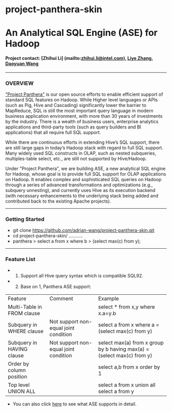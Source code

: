 project-panthera-skin
=====================
# An Analytical SQL Engine (ASE) for Hadoop #

#### Project contact: [Zhihui Li] (mailto:zhihui.li@intel.com), [Liye Zhang](mailto:liye.zhang@intel.com), [Daoyuan Wang](mailto:daoyuan.wang@intel.com)

---
### OVERVIEW ###

["Project Panthera"](<https://github.com/intel-hadoop/project-panthera-ase>) is our open source efforts to enable efficient support of standard SQL features on Hadoop. While Higher level languages or APIs (such as Pig, Hive and Cascading) significantly lower the barrier to MapReduce, SQL is still the most important query language in modern business application environment, with more than 30 years of investments by the industry. There is a wealth of business users, enterprise analytics applications and third-party tools (such as query builders and BI applications) that all require full SQL support.

While there are continuous efforts in extending Hive’s SQL support, there are still large gaps in today’s Hadoop stack with regard to full SQL support. Many widely used SQL constructs in OLAP, such as nested subqueries, multiples-table select, etc., are still not supported by Hive/Hadoop.

Under "Project Panthera", we are building ASE, a new analytical SQL engine for Hadoop, whose goal is to provide full SQL support for OLAP applications on Hadoop. It enables complex and sophisticated SQL queries on Hadoop through a series of advanced transformations and optimizations (e.g., subquery unnesting), and currently uses Hive as its execution backend (with necessary enhancements to the underlying stack being added and contributed back to the existing Apache projects).

---
### Getting Started ###

- git clone https://github.com/adrian-wang/project-panthera-skin.git
- cd project-panthera-skin/
...........
- panthera > select a from x where b > (select max(c) from y);

---
### Feature List ###
 - 1. Support all Hive query syntax which is compatible SQL92.
 - 2. Base on 1, Panthera ASE support:

<table>
   <tr>
      <td>Feature</td>
      <td>Comment</td>
      <td>Example </td>
   </tr>
   <tr>
      <td>Multi-Table in FROM clause</td>
      <td></td>
      <td>select * from x,y where x.a=y.b </td>
   </tr>
   <tr>
      <td>Subquery in WHERE clause</td>
      <td>Not support non-equal joint condition </td>
      <td>select a from x where a = (select max(c) from y) </td>
   </tr>
   <tr>
      <td>Subquery in HAVING clause</td>
      <td>Not support non-equal joint condition </td>
      <td>select max(a) from x group by b having max(a) = (select max(c) from y) </td>
   </tr>
   <tr>
      <td>Order by column position</td>
      <td></td>
      <td>select a,b from x order by 1 </td>
   </tr>
   <tr>
      <td>Top level UNION ALL</td>
      <td></td>
      <td>select a from x union all select a from y </td>
   </tr>
</table>

 - You can also click [here](http://intel-hadoop.github.io/project-panthera-ase/) to see what ASE supports in detail.
